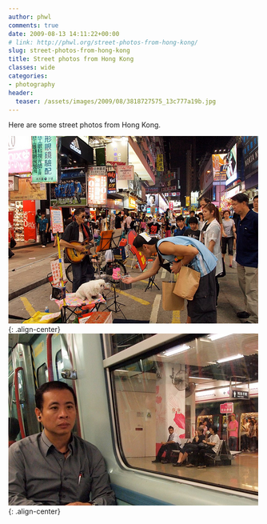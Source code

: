 ```yaml
---
author: phwl
comments: true
date: 2009-08-13 14:11:22+00:00
# link: http://phwl.org/street-photos-from-hong-kong/
slug: street-photos-from-hong-kong
title: Street photos from Hong Kong
classes: wide
categories:
- photography
header:
  teaser: /assets/images/2009/08/3818727575_13c777a19b.jpg
---
```


Here are some street photos from Hong Kong.

![](/assets/images/2009/08/3818727575_13c777a19b.jpg){: .align-center}
![](/assets/images/2009/08/3842363004_7cc122dc76.jpg){: .align-center}

